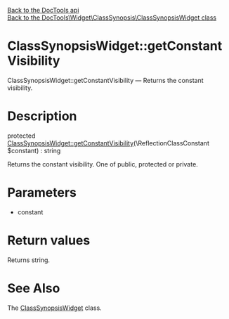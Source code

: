 [Back to the DocTools api](https://github.com/lingtalfi/DocTools/blob/master/doc/api/DocTools.md)<br>
[Back to the DocTools\Widget\ClassSynopsis\ClassSynopsisWidget class](https://github.com/lingtalfi/DocTools/blob/master/doc/api/DocTools/Widget/ClassSynopsis/ClassSynopsisWidget.md)


ClassSynopsisWidget::getConstantVisibility
================



ClassSynopsisWidget::getConstantVisibility — Returns the constant visibility.




Description
================


protected [ClassSynopsisWidget::getConstantVisibility](https://github.com/lingtalfi/DocTools/blob/master/doc/api/DocTools/Widget/ClassSynopsis/ClassSynopsisWidget/getConstantVisibility.md)(\ReflectionClassConstant $constant) : string




Returns the constant visibility.
One of public, protected or private.




Parameters
================


- constant

    


Return values
================

Returns string.







See Also
================

The [ClassSynopsisWidget](https://github.com/lingtalfi/DocTools/blob/master/doc/api/DocTools/Widget/ClassSynopsis/ClassSynopsisWidget.md) class.

